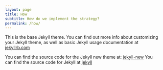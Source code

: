 ```yaml
---
layout: page
title: How
subtitle: How do we implement the strategy?
permalink: /how/
---
```


This is the base Jekyll theme. You can find out more info about customizing your Jekyll theme, as well as basic Jekyll usage documentation at [jekyllrb.com](http://jekyllrb.com/)

You can find the source code for the Jekyll new theme at: [jekyll-new](https://github.com/jglovier/jekyll-new)
You can find the source code for Jekyll at [jekyll](https://github.com/jekyll/jekyll)

